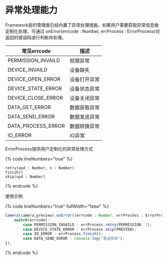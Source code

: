 # 异常处理能力

Framework层的管理类已经内置了异常处理措施，如果用户需要获取异常信息做定制化处理，可通过 onError(errcode : Number, errProcess : ErrorProcess)对返回的错误码进行判断并处理。

| 常见errcode            | 描述     |
| -------------------- | ------ |
| PERMISSION\_INVAILD  | 权限异常   |
| DEVICE\_INVAILD      | 设备缺失   |
| DEVICE\_OPEN\_ERROR  | 设备打开异常 |
| DEVICE\_STATE\_ERROR | 设备状态异常 |
| DEVICE\_CLOSE\_ERROR | 设备关闭异常 |
| DATA\_GET\_ERROR     | 数据获取异常 |
| DATA\_SEND\_ERROR    | 数据发送异常 |
| DATA\_PROCESS\_ERROR | 数据转换异常 |
| IO\_ERROR            | IO异常   |

ErrorProcess提供用户定制化的异常处理方式

{% code lineNumbers="true" %}
```
retry(opd : Number, n : Number)
finish()
skip(opd : Number)
```
{% endcode %}

使用示例

{% code lineNumbers="true" fullWidth="false" %}
```typescript
Camera(camera_preview).onError((errcode : Number, errProcess : ErrorProcess) => {
    switch(errcode):
        case PERMISSION_INVAILD : errProcess.retry(PERMISSION, 1);
        case DEVICE_STATE_ERROR : errProcess.skip(PREVIEW);
        case IO_ERROR : errProcess.finish();
        case DATA_SEND_ERROR : console.log("发送失败");
});
```
{% endcode %}
